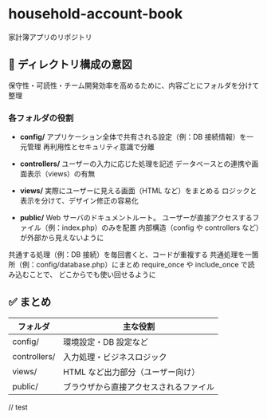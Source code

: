 # household-account-book

家計簿アプリのリポジトリ

## 📁 ディレクトリ構成の意図

保守性・可読性・チーム開発効率を高めるために、内容ごとにフォルダを分けて整理

### 各フォルダの役割

- **config/**
  アプリケーション全体で共有される設定（例：DB 接続情報）を一元管理
  再利用性とセキュリティ意識で分離

- **controllers/**
  ユーザーの入力に応じた処理を記述
  データベースとの連携や画面表示（views）の有無

- **views/**
  実際にユーザーに見える画面（HTML など）をまとめる
  ロジックと表示を分けて、デザイン修正の容易化

- **public/**
  Web サーバのドキュメントルート。
  ユーザーが直接アクセスするファイル（例：index.php）のみを配置
  内部構造（config や controllers など）が外部から見えないように

共通する処理（例：DB 接続）を毎回書くと、コードが重複する
共通処理を一箇所（例：config/database.php）にまとめ
require_once や include_once で読み込むことで、
どこからでも使い回せるように

## ✅ まとめ

| フォルダ　   | 主な役割                               |
| ------------ | -------------------------------------- |
| config/      | 環境設定・DB 設定など                  |
| controllers/ | 入力処理・ビジネスロジック             |
| views/       | HTML など出力部分（ユーザー向け）      |
| public/      | ブラウザから直接アクセスされるファイル |

// test
